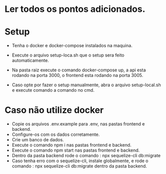 # Ler todos os pontos adicionados.
# Setup
  - Tenha o docker e docker-compose instalados na maquina.
  - Execute o arquivo setup-loca.sh que o setup sera feito automaticamente.
  - Na pasta raiz execute o comando docker-compose up, a api esta rodando na porta 3000, o frontend esta rodando na porta 3005.
  
  - Caso opte por fazer o setup manualmente, abra o arquivo setup-local.sh e execute comando a comando no cmd.
  
# Caso não utilize docker
  - Copie os arquivos .env.example para .env, nas pastas frontend e backend.
  - Configure-os com os dados corretamente.
  - Crie um banco de dados.
  - Execute o comando npm i nas pastas frontend e backend.
  - Execute o comando  npm start nas pastas frontend e backend.
  - Dentro da pasta backend rode o comando : npx sequelize-cli db:migrate
  - Caso tenha erro com o sequelize-cli, instale globalmente, e rode o comando : npx sequelize-cli db:migrate dentro da pasta backend.
